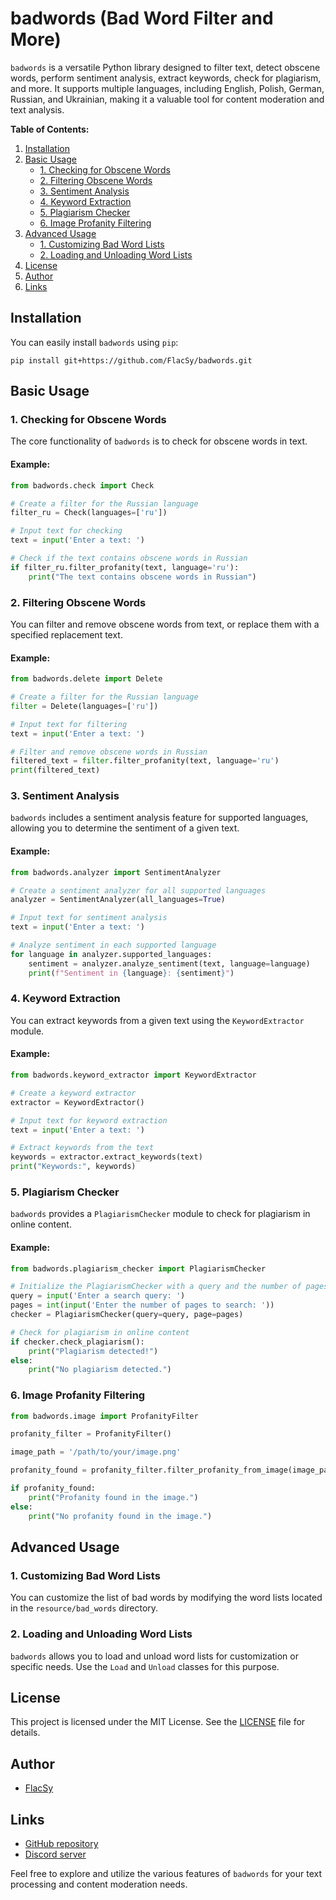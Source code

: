 # badwords (Bad Word Filter and More)

`badwords` is a versatile Python library designed to filter text, detect obscene words, perform sentiment analysis, extract keywords, check for plagiarism, and more. It supports multiple languages, including English, Polish, German, Russian, and Ukrainian, making it a valuable tool for content moderation and text analysis.

**Table of Contents:**

1. [Installation](#installation)
2. [Basic Usage](#basic-usage)
   - [1. Checking for Obscene Words](#1-checking-for-obscene-words)
   - [2. Filtering Obscene Words](#2-filtering-obscene-words)
   - [3. Sentiment Analysis](#3-sentiment-analysis)
   - [4. Keyword Extraction](#4-keyword-extraction)
   - [5. Plagiarism Checker](#5-plagiarism-checker)
   - [6. Image Profanity Filtering](#6-image-profanity-filtering)  
3. [Advanced Usage](#advanced-usage)
   - [1. Customizing Bad Word Lists](#1-customizing-bad-word-lists)
   - [2. Loading and Unloading Word Lists](#2-loading-and-unloading-word-lists)
4. [License](#license)
5. [Author](#author)
6. [Links](#links)

## Installation

You can easily install `badwords` using `pip`:

```shell
pip install git+https://github.com/FlacSy/badwords.git
```

## Basic Usage

### 1. Checking for Obscene Words

The core functionality of `badwords` is to check for obscene words in text.

#### Example:

```python
from badwords.check import Check

# Create a filter for the Russian language
filter_ru = Check(languages=['ru'])

# Input text for checking
text = input('Enter a text: ')

# Check if the text contains obscene words in Russian
if filter_ru.filter_profanity(text, language='ru'):
    print("The text contains obscene words in Russian")
```

### 2. Filtering Obscene Words

You can filter and remove obscene words from text, or replace them with a specified replacement text.

#### Example:

```python
from badwords.delete import Delete

# Create a filter for the Russian language
filter = Delete(languages=['ru'])

# Input text for filtering
text = input('Enter a text: ')

# Filter and remove obscene words in Russian
filtered_text = filter.filter_profanity(text, language='ru')
print(filtered_text)
```

### 3. Sentiment Analysis

`badwords` includes a sentiment analysis feature for supported languages, allowing you to determine the sentiment of a given text.

#### Example:

```python
from badwords.analyzer import SentimentAnalyzer

# Create a sentiment analyzer for all supported languages
analyzer = SentimentAnalyzer(all_languages=True)

# Input text for sentiment analysis
text = input('Enter a text: ')

# Analyze sentiment in each supported language
for language in analyzer.supported_languages:
    sentiment = analyzer.analyze_sentiment(text, language=language)
    print(f"Sentiment in {language}: {sentiment}")
```

### 4. Keyword Extraction

You can extract keywords from a given text using the `KeywordExtractor` module.

#### Example:

```python
from badwords.keyword_extractor import KeywordExtractor

# Create a keyword extractor
extractor = KeywordExtractor()

# Input text for keyword extraction
text = input('Enter a text: ')

# Extract keywords from the text
keywords = extractor.extract_keywords(text)
print("Keywords:", keywords)
```

### 5. Plagiarism Checker

`badwords` provides a `PlagiarismChecker` module to check for plagiarism in online content.

#### Example:

```python
from badwords.plagiarism_checker import PlagiarismChecker

# Initialize the PlagiarismChecker with a query and the number of pages to search
query = input('Enter a search query: ')
pages = int(input('Enter the number of pages to search: '))
checker = PlagiarismChecker(query=query, page=pages)

# Check for plagiarism in online content
if checker.check_plagiarism():
    print("Plagiarism detected!")
else:
    print("No plagiarism detected.")
```

### 6. Image Profanity Filtering  

```python
from badwords.image import ProfanityFilter 

profanity_filter = ProfanityFilter()

image_path = '/path/to/your/image.png'

profanity_found = profanity_filter.filter_profanity_from_image(image_path, language='en')

if profanity_found:
    print("Profanity found in the image.")
else:
    print("No profanity found in the image.")
```

## Advanced Usage

### 1. Customizing Bad Word Lists

You can customize the list of bad words by modifying the word lists located in the `resource/bad_words` directory.

### 2. Loading and Unloading Word Lists

`badwords` allows you to load and unload word lists for customization or specific needs. Use the `Load` and `Unload` classes for this purpose.

## License

This project is licensed under the MIT License. See the [LICENSE](LICENSE) file for details.

## Author

- [FlacSy](https://github.com/FlacSy)

## Links

- [GitHub repository](https://github.com/FlacSy/badwords)
- [Discord server](https://discord.gg/c4yNwz3uqZ)

Feel free to explore and utilize the various features of `badwords` for your text processing and content moderation needs.
